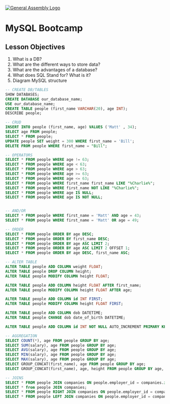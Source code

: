[![General Assembly Logo](https://camo.githubusercontent.com/1a91b05b8f4d44b5bbfb83abac2b0996d8e26c92/687474703a2f2f692e696d6775722e636f6d2f6b6538555354712e706e67)](https://generalassemb.ly/education/web-development-immersive)


# MySQL Bootcamp

## Lesson Objectives

1. What is a DB?
1. What are the different ways to store data?
1. What are the advantages of a database?
1. What does SQL Stand for?  What is it?
1. Diagram MySQL structure

```sql
-- CREATE DB/TABLES
SHOW DATABASES;
CREATE DATABASE our_database_name;
USE our_database_name;
CREATE TABLE people (first_name VARCHAR(20), age INT);
DESCRIBE people;

-- CRUD
INSERT INTO people (first_name, age) VALUES ('Matt' , 34);
SELECT age FROM people;
SELECT * FROM people;
UPDATE people SET weight = 300 WHERE first_name = 'Bill';
DELETE FROM people WHERE first_name = "Bill";

-- OPERATORS
SELECT * FROM people WHERE age != 63;
SELECT * FROM people WHERE age < 63;
SELECT * FROM people WHERE age > 63;
SELECT * FROM people WHERE age >= 63;
SELECT * FROM people WHERE age <= 63;
SELECT * FROM people WHERE first_name first_name LIKE "%Charlie%";
SELECT * FROM people WHERE first_name NOT LIKE "%Charlie%";
SELECT * FROM people WHERE age IS NULL;
SELECT * FROM people WHERE age IS NOT NULL;


-- AND/OR
SELECT * FROM people WHERE first_name = 'Matt' AND age = 43;
SELECT * FROM people WHERE first_name = 'Matt' OR age = 49;

-- ORDER
SELECT * FROM people ORDER BY age DESC;
SELECT * FROM people ORDER BY first_name DESC;
SELECT * FROM people ORDER BY age ASC LIMIT 2;
SELECT * FROM people ORDER BY age ASC LIMIT 2 OFFSET 1;
SELECT * FROM people ORDER BY age DESC, first_name ASC;

-- ALTER TABLE
ALTER TABLE people ADD COLUMN weight FLOAT;
ALTER TABLE people DROP COLUMN height;
ALTER TABLE people MODIFY COLUMN height FLOAT;

ALTER TABLE people ADD COLUMN height FLOAT AFTER first_name;
ALTER TABLE people MODIFY COLUMN height FLOAT AFTER age;

ALTER TABLE people ADD COLUMN id INT FIRST;
ALTER TABLE people MODIFY COLUMN height FLOAT FIRST;

ALTER TABLE people ADD COLUMN dob DATETIME;
ALTER TABLE people CHANGE dob date_of_birth DATETIME;

ALTER TABLE people ADD COLUMN id INT NOT NULL AUTO_INCREMENT PRIMARY KEY FIRST;

-- AGGREGATION
SELECT COUNT(*), age FROM people GROUP BY age;
SELECT SUM(salary), age FROM people GROUP BY age;
SELECT AVG(salary), age FROM people GROUP BY age;
SELECT MIN(salary), age FROM people GROUP BY age;
SELECT MAX(salary), age FROM people GROUP BY age;
SELECT GROUP_CONCAT(first_name), age FROM people GROUP BY age;
SELECT GROUP_CONCAT(first_name), age, height FROM people GROUP BY age, height;

-- JOINS
SELECT * FROM people JOIN companies ON people.employer_id = companies.id;
SELECT * from people JOIN companies;
SELECT * FROM people RIGHT JOIN companies ON people.employer_id = companies.id;
SELECT * FROM people LEFT JOIN companies ON people.employer_id = companies.id;
```
